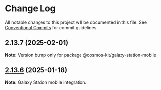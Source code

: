 # Change Log

All notable changes to this project will be documented in this file.
See [Conventional Commits](https://conventionalcommits.org) for commit guidelines.

## 2.13.7 (2025-02-01)

**Note:** Version bump only for package @cosmos-kit/galaxy-station-mobile

## [2.13.6](https://github.com/hyperweb-io/cosmos-kit/compare/@cosmos-kit/leap-mobile@2.13.5...@cosmos-kit/leap-mobile@2.13.6) (2025-01-18)

**Note:** Galaxy Station mobile integration.
